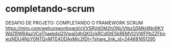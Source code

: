 # completando-scrum
DESAFIO DE PROJETO: COMPLETANDO O FRAMEWORK SCRUM
https://miro.com/welcomeonboard/cVVSRVdOM2hONUVtbzQ5Mkl4NnRKYWdZRWR4azVCeThaekdsQ1VwaDdhQXl2ckRCdGtESkREMVI2VWFPb2ZFbnwzNDU4NzY0NTQyMTE4ODAxMjc2fDI=?share_link_id=244681651295
